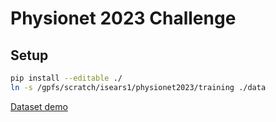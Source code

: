 # Physionet 2023 Challenge

## Setup

```bash
pip install --editable ./
ln -s /gpfs/scratch/isears1/physionet2023/training ./data
```

[Dataset demo](/datasetDemo.ipynb)